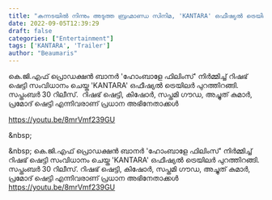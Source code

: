 ```yaml
---
title: "കന്നടയിൽ നിന്നും അടുത്ത ബ്രഹ്മാണ്ഡ സിനിമ, 'KANTARA' ഒഫീഷ്യൽ ട്രെയിലർ"
date: 2022-09-05T12:39:29
draft: false
categories: ["Entertainment"]
tags: ['KANTARA', 'Trailer']
author: "Beaumaris"
---
```


കെ.ജി.എഫ് പ്രൊഡക്ഷൻ ബാനർ 'ഹോംബാളേ ഫിലിംസ്' നിർമ്മിച്ച് റിഷഭ് ഷെട്ടി സംവിധാനം ചെയ്ത 'KANTARA' ഒഫീഷ്യൽ ട്രെയിലർ പുറത്തിറങ്ങി. സപ്തംബർ 30 റിലീസ്.  റിഷഭ് ഷെട്ടി, കിഷോർ, സപ്തമി ഗൗഡ, അച്ചുത് കുമാർ, പ്രമോദ് ഷെട്ടി എന്നിവരാണ് പ്രധാന അഭിനേതാക്കൾ

https://youtu.be/8mrVmf239GU

&amp;nbsp;

&amp;nbsp;
കെ.ജി.എഫ് പ്രൊഡക്ഷൻ ബാനർ 'ഹോംബാളേ ഫിലിംസ്' നിർമ്മിച്ച് റിഷഭ് ഷെട്ടി സംവിധാനം ചെയ്ത 'KANTARA' ഒഫീഷ്യൽ ട്രെയിലർ പുറത്തിറങ്ങി. സപ്തംബർ 30 റിലീസ്. റിഷഭ് ഷെട്ടി, കിഷോർ, സപ്തമി ഗൗഡ, അച്ചുത് കുമാർ, പ്രമോദ് ഷെട്ടി എന്നിവരാണ് പ്രധാന അഭിനേതാക്കൾ https://youtu.be/8mrVmf239GU &nbsp; &nbsp;

